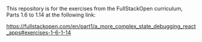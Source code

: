 This repository is for the exercises from the FullStackOpen curriculum, Parts 1.6 to 1.14 at the following link:

https://fullstackopen.com/en/part1/a_more_complex_state_debugging_react_apps#exercises-1-6-1-14
